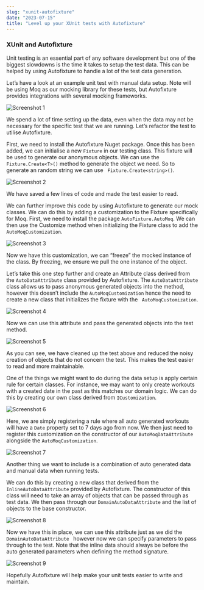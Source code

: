```yaml
---
slug: "xunit-autofixture"
date: "2023-07-15"
title: "Level up your XUnit tests with Autofixture"
---
```


### XUnit and Autofixture

Unit testing is an essential part of any software development but one of the biggest slowdowns is the time it takes to setup the test data. This can be helped by using Autofixture to handle a lot of the test data generation.

Let’s have a look at an example unit test with manual data setup. Note will be using Moq as our mocking library for these tests, but Autofixture provides integrations with several mocking frameworks.

![Screenshot 1](../images/AF_01.png)

We spend a lot of time setting up the data, even when the data may not be necessary for the specific test that we are running. Let’s refactor the test to utilise Autofixture.

First, we need to install the Autofixture Nuget package. Once this has been added, we can initialise a new `Fixture` in our testing class. This fixture will be used to generate our anonymous objects. We can use the `Fixture.Create<T>()` method to generate the object we need. So to generate an random string we can use ` Fixture.Create<string>()`. 

![Screenshot 2](../images/AF_02.png)

We have saved a few lines of code and made the test easier to read.

We can further improve this code by using Autofixture to generate our mock classes. We can do this by adding a customization to the Fixture specifically for Moq. First, we need to install the package `AutoFixture.AutoMoq`. We can then use the Customize method when initializing the Fixture class to add the `AutoMoqCustomization`. 

![Screenshot 3](../images/AF_03.png)

Now we have this customization, we can “freeze” the mocked instance of the class. By freezing, we ensure we pull the one instance of the object.

Let’s take this one step further and create an Attribute class derived from the `AutoDataAttribute` class provided by Autofixture. The `AutoDataAttribute` class allows us to pass anonymous generated objects into the method, however this doesn’t include the `AutoMoqCustomization` hence the need to create a new class that initializes the fixture with the ` AutoMoqCustomization`. 

![Screenshot 4](../images/AF_04.png)

Now we can use this attribute and pass the generated objects into the test method. 

![Screenshot 5](../images/AF_05.png)

As you can see, we have cleaned up the test above and reduced the noisy creation of objects that do not concern the test. This makes the test easier to read and more maintainable. 

One of the things we might want to do during the data setup is apply certain rule for certain classes. For instance, we may want to only create workouts with a created date in the past as this matches our domain logic. We can do this by creating our own class derived from `ICustomization`. 

![Screenshot 6](../images/AF_06.png)

Here, we are simply registering a rule where all auto generated workouts will have a `Date` property set to 7 days ago from now. We then just need to register this customization on the constructor of our `AutoMoqDataAttribute` alongside the `AutoMoqCustomization`. 

![Screenshot 7](../images/AF_07.png)

Another thing we want to include is a combination of auto generated data and manual data when running tests.

We can do this by creating a new class that derived from the `InlineAutoDataAttribute` provided by Autofixture. The constructor of this class will need to take an array of objects that can be passed through as test data. We then pass through our `DomainAutoDataAttribute` and the list of objects to the base constructor.

![Screenshot 8](../images/AF_08.png)

Now we have this in place, we can use this attribute just as we did the `DomainAutoDataAttribute ` however now we can specify parameters to pass through to the test. Note that the inline data should always be before the auto generated parameters when defining the method signature.

![Screenshot 9](../images/AF_09.png)

Hopefully Autofixture will help make your unit tests easier to write and maintain.